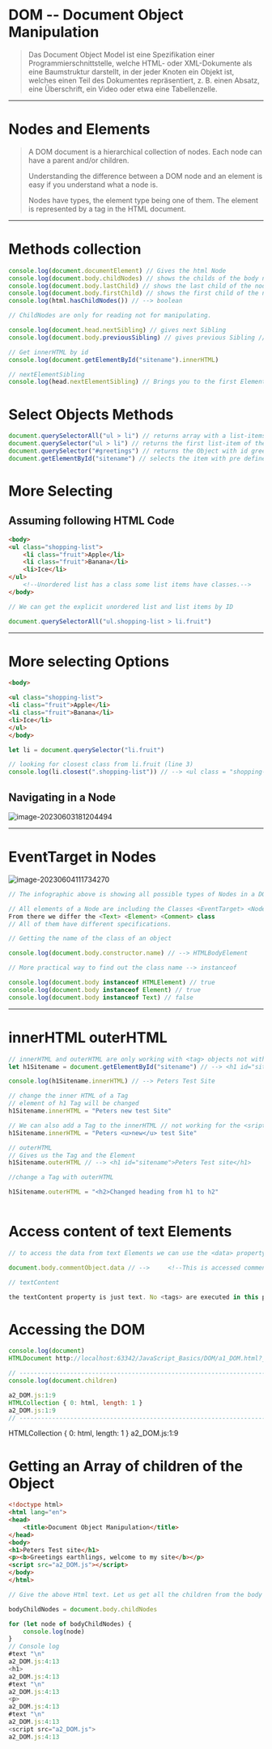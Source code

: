 

# DOM -- Document Object Manipulation

> Das Document Object Model ist eine Spezifikation einer  Programmierschnittstelle, welche HTML- oder XML-Dokumente als eine  Baumstruktur darstellt, in der jeder Knoten ein Objekt ist, welches  einen Teil des Dokumentes repräsentiert, z. B. einen Absatz, eine  Überschrift, ein Video oder etwa eine Tabellenzelle.

----

# Nodes and Elements

> A DOM document is a hierarchical collection of nodes. Each node can have a parent and/or children.
>
> Understanding the difference between a DOM node and an element is easy if you understand what a node is.
>
> Nodes have types, the element type being one of them. The element is represented by a tag in the HTML document.

---

# Methods collection

```js
console.log(document.documentElement) // Gives the html Node
console.log(document.body.childNodes) // shows the childs of the body node
console.log(document.body.lastChild) // shows the last child of the node
console.log(document.body.firstChild) // shows the first child of the node
console.log(html.hasChildNodes()) // --> boolean

// ChildNodes are only for reading not for manipulating.

console.log(document.head.nextSibling) // gives next Sibling
console.log(document.body.previousSibling) // gives previous Sibling // beware of whitespace

// Get innerHTML by id
console.log(document.getElementById("sitename").innerHTML)

// nextElementSibling 
console.log(head.nextElementSibling) // Brings you to the first Element of the next tag

```

# Select Objects Methods

```js
document.querySelectorAll("ul > li") // returns array with a list-items from unordered list.
document.querySelector("ul > li") // returns the first list-item of the unordered list
document.querySelector("#greetings") // returns the Object with id greetings
document.getElementById("sitename") // selects the item with pre defined id
```

# More Selecting

## Assuming following HTML Code

```html
<body>
<ul class="shopping-list">
    <li class="fruit">Apple</li>
    <li class="fruit">Banana</li>
    <li>Ice</li>
</ul>
    <!--Unordered list has a class some list items have classes.-->
</body>
```

```js
// We can get the explicit unordered list and list items by ID

document.querySelectorAll("ul.shopping-list > li.fruit")
```

---

# More selecting Options

```html
<body>

<ul class="shopping-list">
<li class="fruit">Apple</li>
<li class="fruit">Banana</li>
<li>Ice</li>
</ul>
</body>
```

```js
let li = document.querySelector("li.fruit")

// looking for closest class from li.fruit (line 3)
console.log(li.closest(".shopping-list")) // --> <ul class = "shopping-list">

```



## Navigating in a Node

![image-20230603181204494](/home/peet/.config/Typora/typora-user-images/image-20230603181204494.png)

---

# EventTarget in Nodes

![image-20230604111734270](/home/peet/.config/Typora/typora-user-images/image-20230604111734270.png)

```js
// The infographic above is showing all possible types of Nodes in a DOM Tree.

// All elements of a Node are including the Classes <EventTarget> <Node>
From there we differ the <Text> <Element> <Comment> class
// All of them have different specifications.
```



```js
// Getting the name of the class of an object

console.log(document.body.constructor.name) // --> HTMLBodyElement

// More practical way to find out the class name --> instanceof

console.log(document.body instanceof HTMLElement) // true
console.log(document.body instanceof Element) // true
console.log(document.body instanceof Text) // false
```



---

# innerHTML outerHTML

```js
// innerHTML and outerHTML are only working with <tag> objects not with text object like comment or text
let h1Sitename = document.getElementById("sitename") // --> <h1 id="sitename">

console.log(h1Sitename.innerHTML) // --> Peters Test Site

// change the inner HTML of a Tag
// element of h1 Tag will be changed
h1Sitename.innerHTML = "Peters new test Site"

// We can also add a Tag to the innerHTML // not working for the <sript></sript> tag
h1Sitename.innerHTML = "Peters <u>new</u> test Site"

// outerHTML
// Gives us the Tag and the Element
h1Sitename.outerHTML // --> <h1 id="sitename">Peters Test site</h1> 

//change a Tag with outerHTML

h1Sitename.outerHTML = "<h2>Changed heading from h1 to h2"



```

# Access content of text Elements

```js
// to access the data from text Elements we can use the <data> property. 

document.body.commentObject.data // --> 	<!--This is accessed comment--> 
```

```js
// textContent

the textContent property is just text. No <tags> are executed in this property
```



# Accessing the DOM

```js
console.log(document)
HTMLDocument http://localhost:63342/JavaScript_Basics/DOM/a1_DOM.html?_ijt=f3q7bvq58g57394kso2v02h7lq&_ij_reload=RELOAD_ON_SAVE

// ------------------------------------------------------------------------
console.log(document.children)

a2_DOM.js:1:9
HTMLCollection { 0: html, length: 1 }
a2_DOM.js:1:9
// ------------------------------------------------------------------------


```

HTMLCollection { 0: html, length: 1 }
a2_DOM.js:1:9

# Getting an Array of children of the Object

```html
<!doctype html>
<html lang="en">
<head>
    <title>Document Object Manipulation</title>
</head>
<body>
<h1>Peters Test site</h1>
<p><b>Greetings earthlings, welcome to my site</b></p>
<script src="a2_DOM.js"></script>
</body>
</html>
```

```js
// Give the above Html text. Let us get all the children from the body Object (DOM)

bodyChildNodes = document.body.childNodes

for (let node of bodyChildNodes) {
    console.log(node)
}
// Console log
#text "\n"
a2_DOM.js:4:13
<h1>
a2_DOM.js:4:13
#text "\n"
a2_DOM.js:4:13
<p>
a2_DOM.js:4:13
#text "\n"
a2_DOM.js:4:13
<script src="a2_DOM.js">
a2_DOM.js:4:13


```

